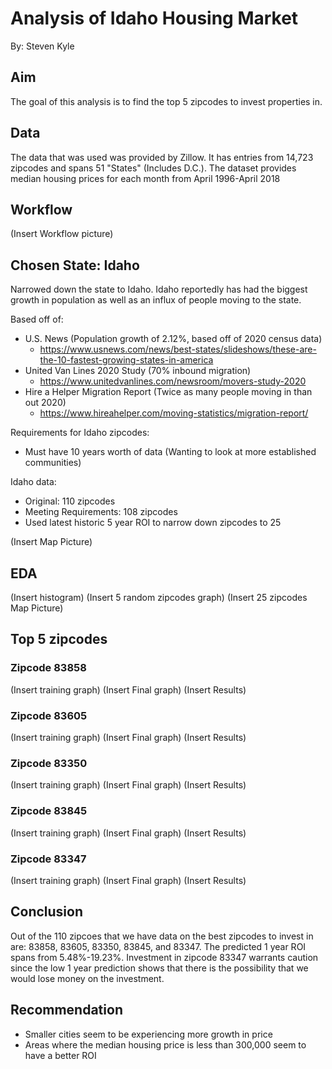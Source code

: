 # Analysis of Idaho Housing Market
By: Steven Kyle

## Aim
The goal of this analysis is to find the top 5 zipcodes to invest properties in.


## Data
The data that was used was provided by Zillow.
It has entries from 14,723 zipcodes and spans 51 "States" (Includes D.C.). The dataset provides median housing prices for each month from April 1996-April 2018

## Workflow
(Insert Workflow picture)


## Chosen State: Idaho
Narrowed down the state to Idaho. Idaho reportedly has had the biggest growth in population as well as an influx of people moving to the state.

Based off of:
- U.S. News (Population growth of 2.12%, based off of 2020 census data)
  - https://www.usnews.com/news/best-states/slideshows/these-are-the-10-fastest-growing-states-in-america
- United Van Lines 2020 Study (70% inbound migration)
  - https://www.unitedvanlines.com/newsroom/movers-study-2020
- Hire a Helper Migration Report (Twice as many people moving in than out 2020)
  - https://www.hireahelper.com/moving-statistics/migration-report/

Requirements for Idaho zipcodes:
- Must have 10 years worth of data (Wanting to look at more established communities)

Idaho data:
- Original: 110 zipcodes
- Meeting Requirements: 108 zipcodes
- Used latest historic 5 year ROI to narrow down zipcodes to 25

(Insert Map Picture)


## EDA
(Insert histogram)
(Insert 5 random zipcodes graph)
(Insert 25 zipcodes Map Picture)

## Top 5 zipcodes
### Zipcode 83858
(Insert training graph)
(Insert Final graph)
(Insert Results)

### Zipcode 83605
(Insert training graph)
(Insert Final graph)
(Insert Results)

### Zipcode 83350
(Insert training graph)
(Insert Final graph)
(Insert Results)

### Zipcode 83845
(Insert training graph)
(Insert Final graph)
(Insert Results)

### Zipcode 83347
(Insert training graph)
(Insert Final graph)
(Insert Results)

## Conclusion
Out of the 110 zipcoes that we have data on the best zipcodes to invest in are: 83858, 83605, 83350, 83845, and 83347. The predicted 1 year ROI spans from 5.48%-19.23%. Investment in zipcode 83347 warrants caution since the low 1 year prediction shows that there is the possibility that we would lose money on the investment.

## Recommendation
- Smaller cities seem to be experiencing more growth in price
- Areas where the median housing price is less than 300,000 seem to have a better ROI
